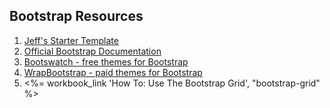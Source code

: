 ## Bootstrap Resources

1. [Jeff's Starter Template](https://gist.github.com/JeffCohen/494aacb12bf5d1edc384)
2. [Official Bootstrap Documentation](http://getbootstrap.com/)
3. [Bootswatch - free themes for Bootstrap](http://bootswatch.com/)
4. [WrapBootstrap - paid themes for Bootstrap](http://wrapbootstrap.com/)
5. <%= workbook_link 'How To: Use The Bootstrap Grid', "bootstrap-grid" %>
